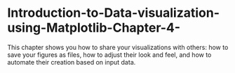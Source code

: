 # Introduction-to-Data-visualization-using-Matplotlib-Chapter-4-

This chapter shows you how to share your visualizations with others: how to save your figures as files, how to adjust their look and feel, and how to automate their creation based on input data.
